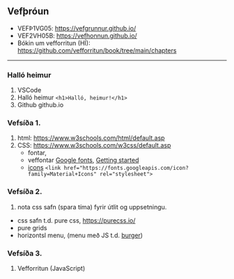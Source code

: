 ## Vefþróun

- VEFÞ1VG05: https://vefgrunnur.github.io/
- VEF2VH05B: https://vefhonnun.github.io/
- Bókin um vefforritun (HÍ): https://github.com/vefforritun/book/tree/main/chapters

---

### Halló heimur
1. VSCode
1. Halló heimur `<h1>Halló, heimur!</h1>`  
1. Github github.io

### Vefsíða 1.
1. html: https://www.w3schools.com/html/default.asp
1. CSS: https://www.w3schools.com/w3css/default.asp
   - fontar, 
   - veffontar [Google fonts](https://fonts.google.com/), [Getting started](https://developers.google.com/fonts/docs/getting_started)
   - [icons](https://fonts.google.com/icons?selected=Material+Icons:assignment) `<link href="https://fonts.googleapis.com/icon?family=Material+Icons" rel="stylesheet">` 

### Vefsíða 2.
1. nota css safn (spara tíma) fyrir útlit og uppsetningu. 
  - css safn t.d. pure css, https://purecss.io/
  - pure grids
  - horizontsl menu,  (menu með JS t.d. [burger](https://purecss.io/layouts/side-menu/))
 
### Vefsíða 3. 
1. Vefforritun (JavaScript)
